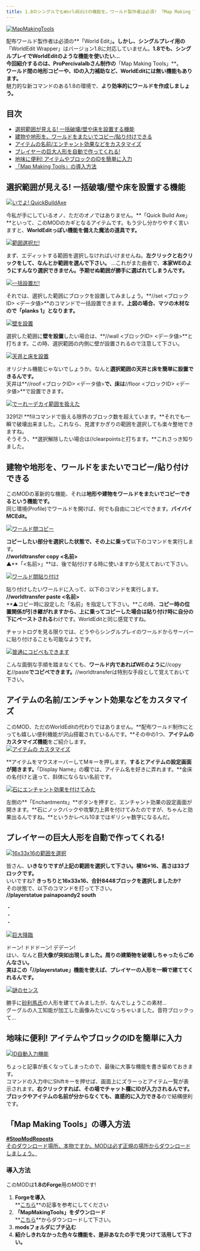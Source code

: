 ```yaml
---
title: 1.8のシングルでもWorldEditの機能を。ワールド製作者は必須! 「Map Making Tools」
---
```


[![MapMakingTools](https://cdn-ak.f.st-hatena.com/images/fotolife/s/sasigume/20210208/20210208144307.png)](#7/6/76b42bfa.png "MapMakingTools")

配布ワールド製作者は必須の**「World Edit」**。しかし、シングルプレイ用の**「WorldEdit Wrapper」はバージョン1.8に対応していません。****1.8でも、シングルプレイでWorldEditのような機能を使いたい…**  
今回紹介するのは、ProPercivalalbさん制作の**「Map Making Tools」**。  
**ワールド間の地形コピーや、IDの入力補助など、WorldEditには無い機能もあります。**  
魅力的な新コマンドのある1.8の環境で、**より効率的にワールドを作成しましょう。**

## 目次

*   [選択範囲が見える! 一括破壊/壁や床を設置する機能](#worldedit)
*   [建物や地形を、ワールドをまたいでコピー/貼り付けできる](#copy)
*   [アイテムの名前/エンチャント効果などをカスタマイズ](#item)
*   [プレイヤーの巨大人形を自動で作ってくれる!](#statue)
*   [地味に便利! アイテムやブロックのIDを簡単に入力](#id-input)
*   [「Map Making Tools」の導入方法](#inst)



## 選択範囲が見える! 一括破壊/壁や床を設置する機能

[![いでよ! QuickBuildAxe](https://cdn-ak.f.st-hatena.com/images/fotolife/s/sasigume/20210208/20210208134747.png)](#4/4/4451e3fc.png "いでよ! QuickBuildAxe")

今私が手にしているオノ、ただのオノではありません。**「Quick Build Axe」**といって、このMODのカギとなるアイテムです。もう少し分かりやすく言いますと、**WorldEditっぽい機能を備えた魔法の道具です。**

[![範囲選択だ!](https://cdn-ak.f.st-hatena.com/images/fotolife/s/sasigume/20210208/20210208142835.png)](#6/a/6a4c49b2.png "範囲選択だ!")

まず、エディットする範囲を選択しなければいけませんね。**左クリックと右クリックをして、なんとか範囲を選んで下さい。** …これがまた曲者で、**本家WEのようにすんなり選択できません。予期せぬ範囲が勝手に選ばれてしまうんです。**

[![一括設置だ!](https://cdn-ak.f.st-hatena.com/images/fotolife/s/sasigume/20210208/20210208132439.png)](#2/9/2924c676.png "一括設置だ!")

それでは、選択した範囲にブロックを設置してみましょう。**//set <ブロックID> <データ値>**のコマンドで一括設置できます。**上図の場合、マツの木材なので「planks 1」となります。**

[![壁を設置](https://cdn-ak.f.st-hatena.com/images/fotolife/s/sasigume/20210208/20210208133706.png)](#3/a/3a4aa3d5.png "壁を設置")

選択した範囲に**壁を設置**したい場合は、**//wall <ブロックID> <データ値>**と打ちます。この時、選択範囲の内側に壁が設置されるので注意して下さい。

[![天井と床を設置](https://cdn-ak.f.st-hatena.com/images/fotolife/s/sasigume/20210208/20210208162653.png)](#d/b/dba5de07.png "天井と床を設置")

オリジナル機能じゃないでしょうか。なんと**選択範囲の天井と床を簡単に設置できるんです。**  
天井は**//roof <ブロックID> <データ値>**で、床は**//floor <ブロックID> <データ値>**で設置できます。

[![でーれーデカイ範囲を扱えた](https://cdn-ak.f.st-hatena.com/images/fotolife/s/sasigume/20210208/20210208143251.png)](#6/d/6d9455b8.png "でーれーデカイ範囲を扱えた")

32912! **fillコマンドで扱える限界のブロック数を超えています。**それでも一瞬で破壊出来ました。これなら、見渡すかぎりの範囲を選択しても楽々整地できますね。  
そうそう、**選択解除したい場合は//clearpointsと打ちます。**これさっき知りました。

## 建物や地形を、ワールドをまたいでコピー/貼り付けできる

このMODの革新的な機能、それは**地形や建物をワールドをまたいでコピーできるという機能です。**  
同じ環境(Profile)でワールドを開けば、何でも自由にコピペできます。**バイバイMCEdit。**

[![ワールド間コピー](https://cdn-ak.f.st-hatena.com/images/fotolife/s/sasigume/20210208/20210208133146.png)](#2/f/2fdb61a5.png "ワールド間コピー")

**コピーしたい部分を選択した状態で、その上に乗って**以下のコマンドを実行します。  
**//worldtransfer copy <名前>**  
▲**「<名前>」**は、後で貼付けする時に使いますから覚えておいて下さい。

[![ワールド間貼り付け](https://cdn-ak.f.st-hatena.com/images/fotolife/s/sasigume/20210208/20210208125951.png)](#0/f/0ff6c263.png "ワールド間貼り付け")

貼り付けしたいワールドに入って、以下のコマンドを実行します。  
**//worldtransfer paste <名前>**  
**▲コピー時に設定した「名前」を指定して下さい。**この時、**コピー時の位置関係が引き継がれますから、上に乗ってコピーした場合は貼り付け時に自分の下にペーストされる**わけです。WorldEditと同じ感覚ですね。

チャットログを見る限りでは、どうやらシングルプレイのワールドからサーバーに貼り付けることも可能なようです。

[![普通にコピペもできます](https://cdn-ak.f.st-hatena.com/images/fotolife/s/sasigume/20210208/20210208144440.png)](#7/8/786220c9.png "普通にコピペもできます")

こんな面倒な手順を踏まなくても、**ワールド内であればWEのように**//copy**と**//paste**でコピペできます。**//worldtransferは特別な手段として覚えておいて下さい。

## アイテムの名前/エンチャント効果などをカスタマイズ

このMOD、ただのWorldEditの代わりではありません。**配布ワールド制作にとっても嬉しい便利機能が沢山搭載されているんです。**その中の1つ、**アイテムのカスタマイズ機能**をご紹介します。  
[![アイテムの
カスタマイズ](https://cdn-ak.f.st-hatena.com/images/fotolife/s/sasigume/20210208/20210208083232.png)](#3/0/3064d0bf.png "アイテムのカスタマイズ")

**アイテムをマウスオーバーしてMキーを押します。**するとアイテムの設定画面が開きます。**「Display Name」の欄では、アイテム名を好きに弄れます。**金床の名付けと違って、斜体にならない名前です。

[![石にエンチャント効果を付けてみた](https://cdn-ak.f.st-hatena.com/images/fotolife/s/sasigume/20210208/20210208145307.png)](#7/f/7fd0b2f4.png "石にエンチャント効果を付けてみた")

左側の**「Enchantments」**ボタンを押すと、エンチャント効果の設定画面が開きます。**石にノックバックや攻撃力上昇を付けてみたのですが、ちゃんと効果出るんですね。**というかレベル10まではギリシャ数字になるんだ。

## プレイヤーの巨大人形を自動で作ってくれる!

[![16x33x16の範囲を選択](https://cdn-ak.f.st-hatena.com/images/fotolife/s/sasigume/20210208/20210208155326.png)](#b/9/b9a0ec4f.png "16x33x16の範囲を選択")

皆さん、**いきなりですが上記の範囲を選択して下さい。横16×16、高さは33ブロックです。**  
いいですね? **きっちりと16x33x16、合計8448ブロックを選択しましたか?**  
その状態で、以下のコマンドを打って下さい。  
**//playerstatue painapoandy2 south**

・  
・  
・

[![巨大降臨](https://cdn-ak.f.st-hatena.com/images/fotolife/s/sasigume/20210208/20210208131338.png)](#1/d/1d34dd28.png "巨大降臨")

ドーン! ドドドーン! デデーン!  
はい、なんと**巨大像が突如出現しました。**周りの建築物を破壊しちゃったらごめんなさい。  
実は**この「//playerstatue」機能を使えば、プレイヤーの人形を一瞬で建ててくれるんです。**

[![謎のセンス](https://cdn-ak.f.st-hatena.com/images/fotolife/s/sasigume/20210208/20210208153142.png)](#a/4/a40a1ff0.png "謎のセンス")

勝手に[砂利馬氏](https://twitter.com/RavenTofu)の人形を建ててみましたが、なんでしょうこの素材…  
グーグルの人工知能が加工した画像みたいになっちゃいました。音符ブロックって…

## 地味に便利! アイテムやブロックのIDを簡単に入力

[![ID自動入力機能](https://cdn-ak.f.st-hatena.com/images/fotolife/s/sasigume/20210208/20210208133900.png)](#3/c/3c8d9c1e.png "ID自動入力機能")

ちょっと記事が長くなってしまったので、最後に大事な機能を書き留めておきます。  
コマンドの入力中にShiftキーを押せば、画面上にズラーっとアイテム一覧が表示されます。**右クリックすれば、その場でチャット欄にIDが入力されるんです。**  
**ブロックやアイテムの名前が分からなくても、直感的に入力できる**ので結構便利です。

## 「Map Making Tools」の導入方法

[**#StopModReposts**  
そのダウンロード場所、本物ですか。MODは必ず正規の場所からダウンロードしましょう。](https://www.napoan.com/stop-mod-reposts/)

### 導入方法

このMODは**1.8のForge**用のMODです!

1.  **Forgeを導入**  
    **[こちら](/minecraft-je/howto/install-forge/)**の記事を参考にしてください
2.  **「MapMakingTools」をダウンロード**  
    **[こちら](http://www.minecraftforum.net/forums/mapping-and-modding/minecraft-mods/1287188-map-making-tools-quick-build-system-autobuilding "「MapMakingTools」のダウンロード")**からダウンロードして下さい。
3.  **modsフォルダにブチ込む** 
4.  **紹介しきれなかった色々な機能を、是非あなたの手で見つけて活用して下さい。**
